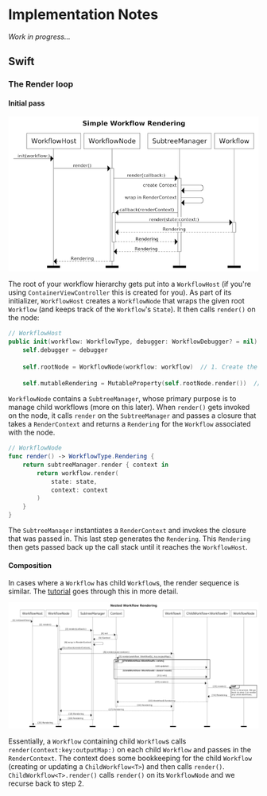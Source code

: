 # Implementation Notes

_Work in progress…_

## Swift

### The Render loop

#### Initial pass

![workflow rendering sequence diagram](../images/swift/workflow_rendering.png)

The root of your workflow hierarchy gets put into a `WorkflowHost` (if you're using `ContainerViewController` this is created for you). As part of its initializer, `WorkflowHost` creates a `WorkflowNode` that wraps the given root `Workflow` (and keeps track of the `Workflow`'s `State`). It then calls `render()` on the node:

```swift
// WorkflowHost
public init(workflow: WorkflowType, debugger: WorkflowDebugger? = nil) {
    self.debugger = debugger

    self.rootNode = WorkflowNode(workflow: workflow)  // 1. Create the node

    self.mutableRendering = MutableProperty(self.rootNode.render())  // 2. Call render()
```

`WorkflowNode` contains a `SubtreeManager`, whose primary purpose is to manage child workflows (more on this later). When `render()` gets invoked on the node, it calls `render` on the `SubtreeManager` and passes a closure that takes a `RenderContext` and returns a `Rendering` for the `Workflow` associated with the node.

```swift
// WorkflowNode
func render() -> WorkflowType.Rendering {
    return subtreeManager.render { context in
        return workflow.render(
            state: state,
            context: context
        )
    }
}
```

The `SubtreeManager` instantiates a `RenderContext` and invokes the closure that was passed in. This last step generates the `Rendering`. This `Rendering` then gets passed back up the call stack until it reaches the `WorkflowHost`.

#### Composition

In cases where a `Workflow` has child `Workflow`s, the render sequence is similar. The [tutorial](../tutorial/building-a-workflow/#the-render-context) goes through this in more detail.

![nested workflow rendering sequence diagram](../images/swift/nested_workflow_rendering.png)

Essentially, a `Workflow` containing child `Workflow`s calls `render(context:key:outputMap:)` on each child `Workflow` and passes in the `RenderContext`. The context does some bookkeeping for the child `Workflow` (creating or updating a `ChildWorkflow<T>`) and then calls `render()`. `ChildWorkflow<T>.render()` calls `render()` on its `WorkflowNode` and we recurse back to step 2.

